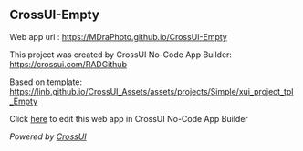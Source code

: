## CrossUI-Empty
Web app url : https://MDraPhoto.github.io/CrossUI-Empty

This project was created by CrossUI No-Code App Builder: https://crossui.com/RADGithub

Based on template: https://linb.github.io/CrossUI_Assets/assets/projects/Simple/xui_project_tpl_Empty

Click [here](https://crossui.com/RADGithub/#!from=github&owner=MDraPhoto&repo=CrossUI-Empty) to edit this web app in CrossUI No-Code App Builder

<i>Powered by [CrossUI](https://crossui.com)</i>
